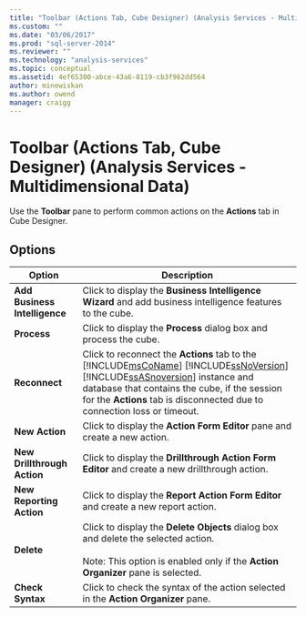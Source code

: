 ```yaml
---
title: "Toolbar (Actions Tab, Cube Designer) (Analysis Services - Multidimensional Data) | Microsoft Docs"
ms.custom: ""
ms.date: "03/06/2017"
ms.prod: "sql-server-2014"
ms.reviewer: ""
ms.technology: "analysis-services"
ms.topic: conceptual
ms.assetid: 4ef65300-abce-43a6-8119-cb3f962dd564
author: minewiskan
ms.author: owend
manager: craigg
---
```

# Toolbar (Actions Tab, Cube Designer) (Analysis Services - Multidimensional Data)
  Use the **Toolbar** pane to perform common actions on the **Actions** tab in Cube Designer.  
  
## Options  
  
|Option|Description|  
|------------|-----------------|  
|**Add Business Intelligence**|Click to display the **Business Intelligence Wizard** and add business intelligence features to the cube.|  
|**Process**|Click to display the **Process** dialog box and process the cube.|  
|**Reconnect**|Click to reconnect the **Actions** tab to the [!INCLUDE[msCoName](../includes/msconame-md.md)] [!INCLUDE[ssNoVersion](../includes/ssnoversion-md.md)] [!INCLUDE[ssASnoversion](../includes/ssasnoversion-md.md)] instance and database that contains the cube, if the session for the **Actions** tab is disconnected due to connection loss or timeout.|  
|**New Action**|Click to display the **Action Form Editor** pane and create a new action.|  
|**New Drillthrough Action**|Click to display the **Drillthrough Action Form Editor** and create a new drillthrough action.|  
|**New Reporting Action**|Click to display the **Report Action Form Editor** and create a new report action.|  
|**Delete**|Click to display the **Delete Objects** dialog box and delete the selected action.<br /><br /> Note: This option is enabled only if the **Action Organizer** pane is selected.|  
|**Check Syntax**|Click to check the syntax of the action selected in the **Action Organizer** pane.|  
  
  
